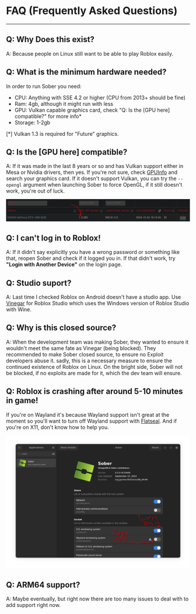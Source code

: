# FAQ (Frequently Asked Questions)
<hr>

## Q: Why Does this exist?
A: Because people on Linux still want to be able to play Roblox easily.

## Q: What is the minimum hardware needed?
In order to run Sober you need:
* CPU: Anything with SSE 4.2 or higher (CPU from 2013+ should be fine)
* Ram: 4gb, although it might run with less
* GPU: Vulkan capable graphics card, check "Q: Is the [GPU here] compatible?" for more info*
* Storage: 1-2gb

<p class="tiny">[*] Vulkan 1.3 is required for "Future" graphics.<p>

## Q: Is the [GPU here] compatible?
A: If it was made in the last 8 years or so and has Vulkan support either in Mesa or Nvidia drivers, then yes. If you're not sure, check [GPUInfo](https://vulkan.gpuinfo.org/) and search your graphics card. If it doesn't support Vulkan, you can try the `--opengl` argument when launching Sober to force OpenGL, if it still doesn't work, you're out of luck.

![Vulkan Supported](../images/vulkaninfo.png)

## Q: I can't log in to Roblox!
A: If it didn't say explicitly you have a wrong password or something like that, reopen Sober and check if it logged you in. If that didn't work, try **"Login with Another Device"** on the login page.

## Q: Studio suport?
A: Last time I checked Roblox on Android doesn't have a studio app. Use [Vinegar](https://vinegarhq.org/) for Roblox Studio which uses the Windows version of Roblox Studio with Wine.

## Q: Why is this closed source?
A: When the development team was making Sober, they wanted to ensure it wouldn't meet the same fate as Vinegar (being blocked). They recommended to make Sober closed source, to ensure no Exploit developers abuse it. sadly, this is a necessary measure to ensure the continued existence of Roblox on Linux. On the bright side, Sober will not be blocked, if no exploits are made for it, which the dev team will ensure.

## Q: Roblox is crashing after around 5-10 minutes in game!
If you're on Wayland it's because Wayland support isn't great at the moment so you'll want to turn off Wayland support with [Flatseal](https://flathub.org/apps/com.github.tchx84.Flatseal). And if you're on X11, don't know how to help you.

![Turn on XWayland](../images/xwaylandforever.png)

## Q: ARM64 support?
A: Maybe eventually, but right now there are too many issues to deal with to add support right now.
